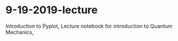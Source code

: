 # 9-19-2019-lecture
Introduction to Pyplot, Lecture notebook for introduction to Quantum Mechanics, 
